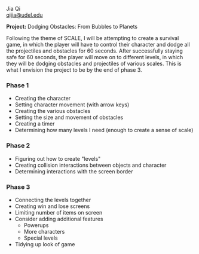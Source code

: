 Jia Qi <br>
qijia@udel.edu

**Project:** Dodging Obstacles: From Bubbles to Planets

Following the theme of SCALE, I will be attempting to create
a survival game, in which the player will have to control their 
character and dodge all the projectiles and obstacles for 60 seconds. 
After successfully staying safe for 60 seconds, the player will move on
to different levels, in which they will be dodging obstacles and 
projectiles of various scales. This is what I envision the project to be
by the end of phase 3. 

### Phase 1
 - Creating the character
 - Setting character movement (with arrow keys)
 - Creating the various obstacles
 - Setting the size and movement of obstacles
 - Creating a timer
 - Determining how many levels I need (enough to create a sense of scale)

### Phase 2
 - Figuring out how to create "levels"
 - Creating collision interactions between objects and character
 - Determining interactions with the screen border

### Phase 3
 - Connecting the levels together
 - Creating win and lose screens
 - Limiting number of items on screen
 - Consider adding additional features
   - Powerups
   - More characters
   - Special levels
 - Tidying up look of game